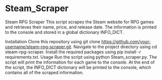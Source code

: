 # Steam_Scraper
Steam RPG Scraper
This script scrapes the Steam website for RPG games and retrieves their name, price, and release date. The information is printed to the console and stored in a global dictionary INFO_DICT.

Installation
Clone this repository using git clone https://github.com/your-username/steam-rpg-scraper.git.
Navigate to the project directory using cd steam-rpg-scraper.
Install the required packages using pip install -r requirements.txt.
Usage
Run the script using python Steam_scraper.py.
The script will print the information for each game to the console.
At the end of the script, the INFO_DICT dictionary will be printed to the console, which contains all of the scraped information.

